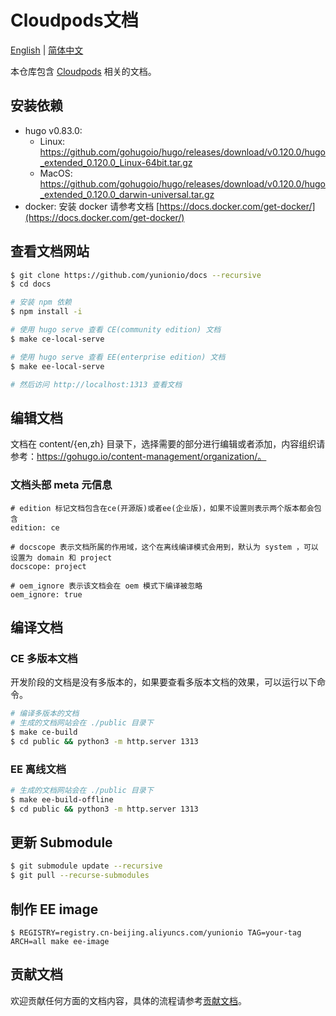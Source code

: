 # Cloudpods文档

[English](./README.md) | [简体中文](./README_CN.md)

本仓库包含 [Cloudpods](https://github.com/yunionio/cloudpods) 相关的文档。

## 安装依赖

- hugo v0.83.0:
    - Linux: https://github.com/gohugoio/hugo/releases/download/v0.120.0/hugo_extended_0.120.0_Linux-64bit.tar.gz
    - MacOS: https://github.com/gohugoio/hugo/releases/download/v0.120.0/hugo_extended_0.120.0_darwin-universal.tar.gz
- docker: 安装 docker 请参考文档 [https://docs.docker.com/get-docker/](https://docs.docker.com/get-docker/)

## 查看文档网站

```bash
$ git clone https://github.com/yunionio/docs --recursive
$ cd docs

# 安装 npm 依赖
$ npm install -i

# 使用 hugo serve 查看 CE(community edition) 文档
$ make ce-local-serve

# 使用 hugo serve 查看 EE(enterprise edition) 文档
$ make ee-local-serve

# 然后访问 http://localhost:1313 查看文档
```

## 编辑文档

文档在 content/{en,zh} 目录下，选择需要的部分进行编辑或者添加，内容组织请参考：https://gohugo.io/content-management/organization/。

### 文档头部 meta 元信息

```
# edition 标记文档包含在ce(开源版)或者ee(企业版)，如果不设置则表示两个版本都会包含
edition: ce

# docscope 表示文档所属的作用域，这个在离线编译模式会用到，默认为 system ，可以设置为 domain 和 project
docscope: project

# oem_ignore 表示该文档会在 oem 模式下编译被忽略
oem_ignore: true
```

## 编译文档

### CE 多版本文档

开发阶段的文档是没有多版本的，如果要查看多版本文档的效果，可以运行以下命令。

```bash
# 编译多版本的文档
# 生成的文档网站会在 ./public 目录下
$ make ce-build
$ cd public && python3 -m http.server 1313
```

### EE 离线文档

```bash
# 生成的文档网站会在 ./public 目录下
$ make ee-build-offline
$ cd public && python3 -m http.server 1313
```

## 更新 Submodule

```bash
$ git submodule update --recursive
$ git pull --recurse-submodules
```

## 制作 EE image

```
$ REGISTRY=registry.cn-beijing.aliyuncs.com/yunionio TAG=your-tag ARCH=all make ee-image
```

## 贡献文档

欢迎贡献任何方面的文档内容，具体的流程请参考[贡献文档](https://www.cloudpods.org/zh/docs/development/docs-dev/)。
